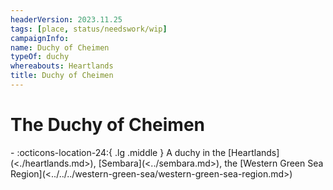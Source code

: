 ```yaml
---
headerVersion: 2023.11.25
tags: [place, status/needswork/wip]
campaignInfo:
name: Duchy of Cheimen
typeOf: duchy
whereabouts: Heartlands
title: Duchy of Cheimen
---
```

# The Duchy of Cheimen
<div class="grid cards ext-narrow-margin ext-one-column" markdown>
-    :octicons-location-24:{ .lg .middle } A duchy in the [Heartlands](<./heartlands.md>), [Sembara](<../sembara.md>), the [Western Green Sea Region](<../../../western-green-sea/western-green-sea-region.md>)  
</div>




